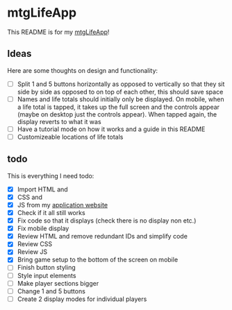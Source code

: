 # mtgLifeApp

This README is for my [mtgLifeApp](https://lopezelpesado.github.io/mtgLifeApp/)!

## Ideas

Here are some thoughts on design and functionality:

- [ ] Split 1 and 5 buttons horizontally as opposed to vertically so that they sit side by side as opposed to on top of each other, this should save space
- [ ] Names and life totals should initially only be displayed. On mobile, when a life total is tapped, it takes up the full screen and the controls appear (maybe on desktop just the controls appear). When tapped again, the display reverts to what it was
- [ ] Have a tutorial mode on how it works and a guide in this README
- [ ] Customizeable locations of life totals

## todo

This is everything I need todo:

- [x] Import HTML and
- [x] CSS and
- [x] JS from my [application website](https://github.com/lopezelpesado/application-website)
- [x] Check if it all still works
- [x] Fix code so that it displays (check there is no display non etc.)
- [x] Fix mobile display
- [x] Review HTML and remove redundant IDs and simplify code
- [x] Review CSS
- [x] Review JS
- [x] Bring game setup to the bottom of the screen on mobile
- [ ] Finish button styling
- [ ] Style input elements
- [ ] Make player sections bigger
- [ ] Change 1 and 5 buttons
- [ ] Create 2 display modes for individual players
